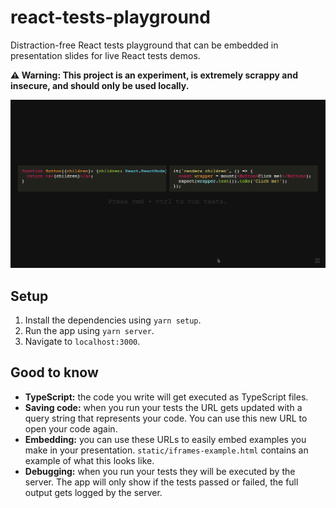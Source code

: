 # react-tests-playground

Distraction-free React tests playground that can be embedded in presentation slides for live React tests demos.

**⚠️ Warning: This project is an experiment, is extremely scrappy and insecure, and should only be used locally.**

![](demo.gif)

## Setup
1. Install the dependencies using `yarn setup`.
2. Run the app using `yarn server`.
3. Navigate to `localhost:3000`.

## Good to know
- **TypeScript:** the code you write will get executed as TypeScript files.
- **Saving code:** when you run your tests the URL gets updated with a query string that represents your code. You can use this new URL to open your code again.
- **Embedding:** you can use these URLs to easily embed examples you make in your presentation. `static/iframes-example.html` contains an example of what this looks like.
- **Debugging:** when you run your tests they will be executed by the server. The app will only show if the tests passed or failed, the full output gets logged by the server.

